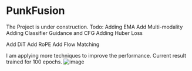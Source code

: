 # PunkFusion

The Project is under construction.
Todo:
Adding EMA
Add Multi-modality
Adding Classifier Guidance and CFG
Adding Huber Loss

Add DiT
Add RoPE
Add Flow Matching

I am applying more techniques to improve the performance.
Current result trained for 100 epochs.
![image](https://github.com/user-attachments/assets/dc8414db-0a9f-4b85-96b8-bf1840afb8e2)
